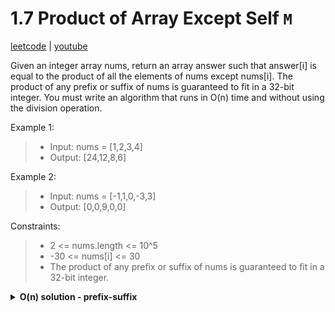 # 1.7 Product of Array Except Self `M`

[leetcode](https://leetcode.com/problems/product-of-array-except-self/) |
[youtube](https://www.youtube.com/watch?v=bNvIQI2wAjk)

Given an integer array nums, return an array answer such that answer[i] is equal to the product of all the elements of nums except nums[i].
The product of any prefix or suffix of nums is guaranteed to fit in a 32-bit integer.
You must write an algorithm that runs in O(n) time and without using the division operation.

Example 1:
> - Input: nums = [1,2,3,4]
> - Output: [24,12,8,6]

Example 2:
> - Input: nums = [-1,1,0,-3,3]
> - Output: [0,0,9,0,0]

Constraints:
> - 2 <= nums.length <= 10^5
> - -30 <= nums[i] <= 30
> - The product of any prefix or suffix of nums is guaranteed to fit in a 32-bit integer.


<details>
    <summary><b>O(n) solution - prefix-suffix</b></summary>

- loop in nums filling res with prefix products
- loop desc in nums multiplying res items with suffix products

```go
func ProductExceptSelf(nums []int) []int {
    res := make([]int, len(nums))
    prefix, suffix := 1, 1
    for i := 0; i < len(nums); i++ {
        res[i] = prefix
        prefix *= nums[i]
    }
    for j := len(nums) - 1; j >= 0; j-- {
        res[j] *= suffix
        suffix *= nums[j]
    }
    return res
}
```

```js
/**
 * @param {number[]} nums
 * @return {number[]}
 */
var productExceptSelf = function(nums) {
    const res = Array(nums.length).fill(1)
    let prefix = 1
    let suffix = 1

    for (let i = 0; i < nums.length; i++) {
        res[i] *= prefix
        prefix *= nums[i]
    }
    for (let i = nums.length-1; i >= 0; i--) {
        res[i] *= suffix
        suffix *= nums[i]
    }

    return res
};
```
</details>
